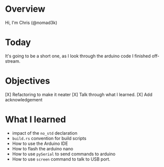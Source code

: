 # Overview

Hi, I'm Chris (@nomad3k)

# Today

It's going to be a short one, as I look through the arduino code I finished off-stream.

# Objectives

[X] Refactoring to make it neater
[X] Talk through what I learned.
[X] Add acknowledgement

# What I learned

* impact of the `no_std` declaration
* `build.rs` convention for build scripts
* How to use the Arduino IDE
* How to flash the arduino nano
* How to use `pySerial` to send commands to arduino
* How to use `screen` command to talk to USB port.







